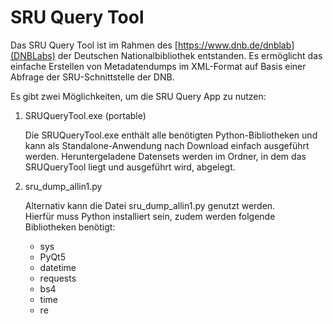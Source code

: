 # SRU Query Tool

Das SRU Query Tool ist im Rahmen des [https://www.dnb.de/dnblab](DNBLabs) der Deutschen Nationalbibliothek entstanden. Es ermöglicht das einfache Erstellen von Metadatendumps im XML-Format auf Basis einer Abfrage der SRU-Schnittstelle der DNB.

Es gibt zwei Möglichkeiten, um die SRU Query App zu nutzen: 

1) SRUQueryTool.exe (portable)  

   Die SRUQueryTool.exe enthält alle benötigten Python-Bibliotheken und kann als Standalone-Anwendung nach Download einfach ausgeführt werden. Heruntergeladene Datensets werden im Ordner, in dem das SRUQueryTool liegt und ausgeführt wird, abgelegt.
   
3) sru_dump_allin1.py  

   Alternativ kann die Datei sru_dump_allin1.py genutzt werden.  
   Hierfür muss Python installiert sein, zudem werden folgende Bibliotheken benötigt:
   - sys
   - PyQt5
   - datetime
   - requests
   - bs4 
   - time 
   - re

